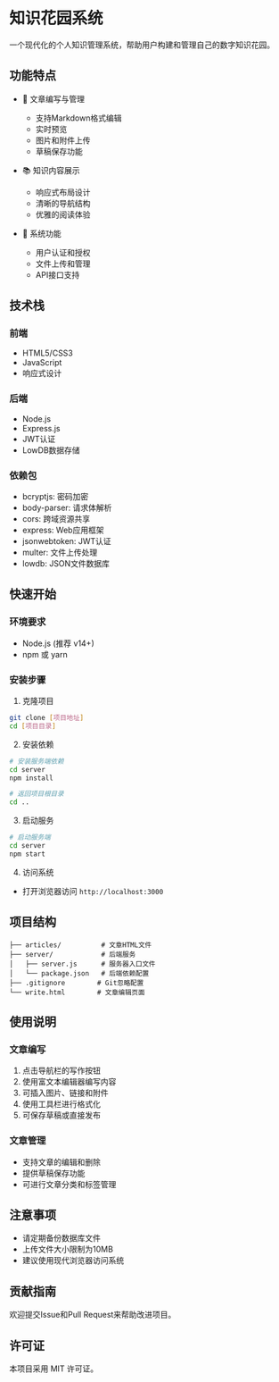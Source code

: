 # 知识花园系统

一个现代化的个人知识管理系统，帮助用户构建和管理自己的数字知识花园。

## 功能特点

- 📝 文章编写与管理
  - 支持Markdown格式编辑
  - 实时预览
  - 图片和附件上传
  - 草稿保存功能

- 📚 知识内容展示
  - 响应式布局设计
  - 清晰的导航结构
  - 优雅的阅读体验

- 🔧 系统功能
  - 用户认证和授权
  - 文件上传和管理
  - API接口支持

## 技术栈

### 前端
- HTML5/CSS3
- JavaScript
- 响应式设计

### 后端
- Node.js
- Express.js
- JWT认证
- LowDB数据存储

### 依赖包
- bcryptjs: 密码加密
- body-parser: 请求体解析
- cors: 跨域资源共享
- express: Web应用框架
- jsonwebtoken: JWT认证
- multer: 文件上传处理
- lowdb: JSON文件数据库

## 快速开始

### 环境要求
- Node.js (推荐 v14+)
- npm 或 yarn

### 安装步骤

1. 克隆项目
```bash
git clone [项目地址]
cd [项目目录]
```

2. 安装依赖
```bash
# 安装服务端依赖
cd server
npm install

# 返回项目根目录
cd ..
```

3. 启动服务
```bash
# 启动服务端
cd server
npm start
```

4. 访问系统
- 打开浏览器访问 `http://localhost:3000`

## 项目结构

```
├── articles/          # 文章HTML文件
├── server/            # 后端服务
│   ├── server.js      # 服务器入口文件
│   └── package.json   # 后端依赖配置
├── .gitignore        # Git忽略配置
└── write.html        # 文章编辑页面
```

## 使用说明

### 文章编写
1. 点击导航栏的写作按钮
2. 使用富文本编辑器编写内容
3. 可插入图片、链接和附件
4. 使用工具栏进行格式化
5. 可保存草稿或直接发布

### 文章管理
- 支持文章的编辑和删除
- 提供草稿保存功能
- 可进行文章分类和标签管理

## 注意事项

- 请定期备份数据库文件
- 上传文件大小限制为10MB
- 建议使用现代浏览器访问系统

## 贡献指南

欢迎提交Issue和Pull Request来帮助改进项目。

## 许可证

本项目采用 MIT 许可证。